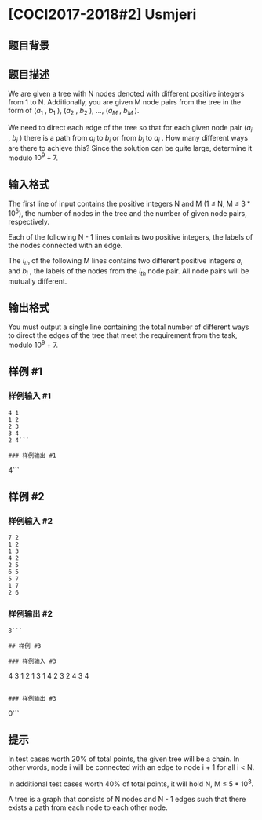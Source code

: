 # [COCI2017-2018#2] ​​Usmjeri

## 题目背景



## 题目描述

We are given a tree with N nodes denoted with different positive integers from 1 to N.
Additionally, you are given M node pairs from the tree in the form of ($a_1$
, $b_1$
), ($a_2$
, $b_2$
), …, ($a_M$
,
$b_M$
).

We need to direct each edge of the tree so that for each given node pair ($a_i$
, $b_i$
) there is a
path from $a_i$
to $b_i$ or from $b_i$
to $a_i$
. How many different ways are there to achieve this?
Since the solution can be quite large, determine it modulo $10^{9}+7$.


## 输入格式

The first line of input contains the positive integers N and M (1 ≤ N, M ≤ $3*10^5$), the number of
nodes in the tree and the number of given node pairs, respectively.

Each of the following N - 1 lines contains two positive integers, the labels of the nodes
connected with an edge.

The $i_{th}$ of the following M lines contains two different positive integers $a_{i}$ and $b_{i}$
, the labels of
the nodes from the $i_{th}$ node pair. All node pairs will be mutually different.


## 输出格式

You must output a single line containing the total number of different ways to direct the
edges of the tree that meet the requirement from the task, modulo $10^{9}+7$.


## 样例 #1

### 样例输入 #1
```
4 1
1 2
2 3
3 4
2 4```

### 样例输出 #1

```
4```

## 样例 #2

### 样例输入 #2
```
7 2
1 2
1 3
4 2
2 5
6 5
5 7
1 7
2 6
```

### 样例输出 #2

```
8```

## 样例 #3

### 样例输入 #3
```
4 3
1 2
1 3
1 4
2 3
2 4
3 4
```

### 样例输出 #3

```
0```

## 提示

In test cases worth 20% of total points, the given tree will be a chain. In other words, node i
will be connected with an edge to node i + 1 for all i < N.

In additional test cases worth 40% of total points, it will hold N, M ≤ $5*10^3$.

A tree is a graph that consists of N nodes and N - 1 edges such that there exists a path from each
node to each other node.
